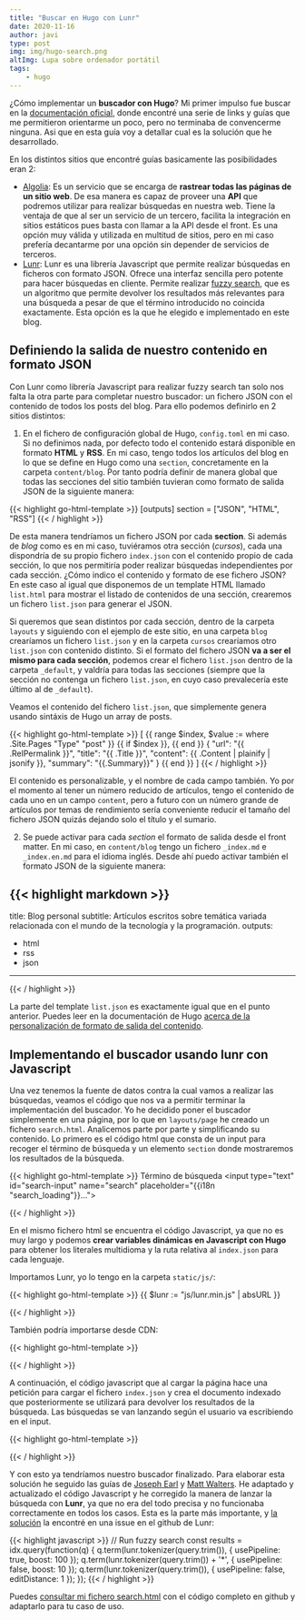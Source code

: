 ```yaml
---
title: "Buscar en Hugo con Lunr"
date: 2020-11-16
author: javi
type: post
img: img/hugo-search.png
altImg: Lupa sobre ordenador portátil
tags:
    - hugo
---
```


¿Cómo implementar un **buscador con Hugo**? Mi primer impulso fue buscar en la [documentación oficial][1], donde encontré una
serie de links y guías que me permitieron orientarme un poco, pero no terminaba de convencerme ninguna. Asi que en esta guía voy
a detallar cual es la solución que he desarrollado.

En los distintos sitios que encontré guías basicamente las posibilidades eran 2:

-   [Algolia][2]: Es un servicio que se encarga de **rastrear todas las páginas de un sitio web**. De esa manera es capaz de proveer
    una **API** que podremos utilizar para realizar búsquedas en nuestra web. Tiene la ventaja de que al ser un servicio de un tercero,
    facilita la integración en sitios estáticos pues basta con llamar a la API desde el front. Es una opción muy válida y utilizada
    en multitud de sitios, pero en mi caso prefería decantarme por una opción sin depender de servicios de terceros.
-   [Lunr][3]: Lunr es una librería Javascript que permite realizar búsquedas en ficheros con formato JSON. Ofrece una interfaz sencilla pero
    potente para hacer búsquedas en cliente. Permite realizar [fuzzy search][4], que es un algoritmo que permite devolver los resultados más
    relevantes para una búsqueda a pesar de que el término introducido no coincida exactamente. Esta opción es la que he elegido e
    implementado en este blog.

## Definiendo la salida de nuestro contenido en formato JSON

Con Lunr como librería Javascript para realizar fuzzy search tan solo nos falta la otra parte para completar nuestro
buscador: un fichero JSON con el contenido de todos los posts del blog. Para ello podemos definirlo en 2 sitios distintos:

1. En el fichero de configuración global de Hugo, `config.toml` en mi caso. Si no definimos nada, por defecto todo el contenido estará disponible
   en formato **HTML** y **RSS**. En mi caso, tengo todos los artículos del blog en lo que se define en Hugo como una `section`, concretamente en la carpeta
   `content/blog`. Por tanto podría definir de manera global que todas las secciones del sitio también tuvieran como formato de salida JSON de la
   siguiente manera:

{{< highlight go-html-template >}}
[outputs]
section = ["JSON", "HTML", "RSS"]
{{< / highlight >}}

De esta manera tendríamos un fichero JSON por cada **section**. Si además de _blog_ como es en mi caso, tuviéramos otra sección (_cursos_), cada una
dispondría de su propio fichero `index.json` con el contenido propio de cada sección, lo que nos permitiría poder realizar búsquedas independientes
por cada sección. ¿Cómo indico el contenido y formato de ese fichero JSON? En este caso al igual que disponemos de un template HTML llamado `list.html`
para mostrar el listado de contenidos de una sección, crearemos un fichero `list.json` para generar el JSON.

Si queremos que sean distintos por cada sección, dentro de la carpeta `layouts` y siguiendo con el ejemplo de este sitio, en una carpeta `blog`
crearíamos un fichero `list.json` y en la carpeta `cursos` crearíamos otro `list.json` con contenido distinto. Si el formato del fichero JSON
**va a ser el mismo para cada sección**, podemos crear el fichero `list.json` dentro de la carpeta `_default`, y valdría para todas las secciones
(siempre que la sección no contenga un fichero `list.json`, en cuyo caso prevalecería este último al de `_default`).

Veamos el contenido del fichero `list.json`, que simplemente genera usando sintáxis de Hugo un array de posts.

{{< highlight go-html-template >}}
[
{{ range $index, $value := where .Site.Pages "Type" "post" }}
{{ if $index }}, {{ end }}
{
"url": "{{ .RelPermalink }}",
"title": "{{ .Title }}",
"content": {{ .Content | plainify | jsonify }},
"summary": "{{.Summary}}"
}
{{ end }}
]
{{< / highlight >}}

El contenido es personalizable, y el nombre de cada campo también. Yo por el momento al tener un número reducido de artículos, tengo
el contenido de cada uno en un campo `content`, pero a futuro con un número grande de artículos por temas de rendimiento sería conveniente reducir
el tamaño del fichero JSON quizás dejando solo el título y el sumario.

2. Se puede activar para cada _section_ el formato de salida desde el front matter. En mi caso, en `content/blog` tengo un fichero `_index.md` e
   `_index.en.md` para el idioma inglés. Desde ahí puedo activar también el formato JSON de la siguiente manera:

{{< highlight markdown >}}
---
title: Blog personal
subtitle: Artículos escritos sobre temática variada relacionada con el mundo de la tecnología y la programación.
outputs:
- html
- rss
- json
---
{{< / highlight >}}

La parte del template `list.json` es exactamente igual que en el punto anterior. Puedes leer en la documentación de Hugo
[acerca de la personalización de formato de salida del contenido][5].

## Implementando el buscador usando lunr con Javascript

Una vez tenemos la fuente de datos contra la cual vamos a realizar las búsquedas, veamos el código que nos va a permitir
terminar la implementación del buscador. Yo he decidido poner el buscador simplemente en una página, por lo que en
`layouts/page` he creado un fichero `search.html`. Analicemos parte por parte y simplificando su contenido. Lo primero es el código html
que consta de un input para recoger el término de búsqueda y un elemento `section` donde mostraremos los resultados de la
búsqueda.

{{< highlight go-html-template >}}
<label for="search-input">Término de búsqueda</label>
<input type="text" id="search-input" name="search" placeholder="{{i18n "search_loading"}}...">

<section id="search-results"></section>
{{< / highlight >}}

En el mismo fichero html se encuentra el código Javascript, ya que no es muy largo y podemos **crear variables dinámicas en
Javascript con Hugo** para obtener los literales multidioma y la ruta relativa al `index.json` para cada lenguaje.

Importamos Lunr, yo lo tengo en la carpeta `static/js/`:

{{< highlight go-html-template >}}
{{ $lunr := "js/lunr.min.js" | absURL }}

<script src="{{ $lunr }}"></script>

{{< / highlight >}}

También podría importarse desde CDN:

{{< highlight go-html-template >}}

<script src="https://unpkg.com/lunr/lunr.js"></script>

{{< / highlight >}}

A continuación, el código javascript que al cargar la página hace una petición para cargar el fichero `index.json` y crea el
documento indexado que posteriormente se utilizará para devolver los resultados de la búsqueda. Las búsquedas se van lanzando
según el usuario va escribiendo en el input.

{{< highlight go-html-template >}}

<script type="text/javascript">
(function () {
  let idx;
  let documents = [];
  const URL_LIST_POSTS = '{{ "blog/index.json" | relLangURL }}';
  const searchInput = document.getElementById("search-input");
  const searchResults = document.getElementById("search-results");

  // Request and index documents
  fetch(URL_LIST_POSTS, {
    method: "get",
  })
    .then((res) => res.json())
    .then((res) => {
      // Create index document with lunr
      idx = lunr(function () {
        this.ref("url");
        this.field("title");
        this.field("content");
        this.field("summary");

        res.forEach(function (doc) {
          this.add(doc);
          documents[doc.url] = {
            title: doc.title,
            content: doc.content,
            summary: doc.summary,
          };
        }, this);
      });

      // Once data is loaded we can register handler
      registerSearchHandler();
    })
    .catch((err) => {
      console.log({ err });
      const errorMsg = '{{ i18n "search_error" }}';
      searchResults.innerHTML = `
        <div class="bg-red-100 border-l-4 border-red-500 text-red-700 p-4" role="alert">
          <p>${errorMsg}</p>
        </div>`;
    });

  ///////////////////////////////////////////////////////////

  function renderSearchResults(results) {
    const noResults = '{{ i18n "search_noCoincidence" }}';
    // If results are empty
    if (results.length === 0) {
      searchResults.innerHTML = `
        <div class="bg-blue-100 border-l-4 border-blue-500 text-blue-700 p-4" role="alert">
          <p>${noResults}</p>
        </div>
            `;
      return;
    }

    // Show max 10 results
    if (results.length > 9) {
      results = results.slice(0, 10);
    }

    // Reset search results
    searchResults.innerHTML = "";

    // Append results
    results.forEach((result) => {
      // Create result item
      let article = document.createElement("article");
      article.classList.add("mb-8");
      article.innerHTML = `
        <a href="${result.ref}" class="block group">
          <h2 class="article-title group-hover:text-green-500 pb-1">${documents[result.ref].title}</h2>
          <div class="text-gray-700 dark:text-gray-300"><p>${documents[result.ref].summary}</p></div>
        </a>`;
      searchResults.appendChild(article);
    });
  }

  function registerSearchHandler() {
    // Register on input event
    searchInput.oninput = function (event) {
      if (searchInput.value === "") {
        searchResults.innerHTML = "";
        return;
      }

      // Get input value
      const query = event.target.value;

      // Run fuzzy search
      const results = idx.query(function(q) {
        q.term(lunr.tokenizer(query.trim()), { usePipeline: true, boost: 100 });
        q.term(lunr.tokenizer(query.trim()) + '*', { usePipeline: false, boost: 10 });
        q.term(lunr.tokenizer(query.trim()), { usePipeline: false, editDistance: 1 });
      });

      // Render results
      renderSearchResults(results);
    };

    searchInput.placeholder = '{{ i18n "search_inputPlaceholder" }}';
  }
})();
</script>
{{< / highlight >}}

Y con esto ya tendríamos nuestro buscador finalizado. Para elaborar esta solución he seguido las guías
de [Joseph Earl][6] y [Matt Walters][7]. He adaptado y actualizado el código Javascript y he corregido la manera de lanzar la
búsqueda con **Lunr**, ya que no era del todo precisa y no funcionaba correctamente en todos los casos. Esta es la parte más
importante, y [la solución][8] la encontré en una issue en el github de Lunr:

{{< highlight javascript >}}
// Run fuzzy search
const results = idx.query(function(q) {
  q.term(lunr.tokenizer(query.trim()), { usePipeline: true, boost: 100 });
  q.term(lunr.tokenizer(query.trim()) + '*', { usePipeline: false, boost: 10 });
  q.term(lunr.tokenizer(query.trim()), { usePipeline: false, editDistance: 1 });
});
{{< / highlight >}}

Puedes [consultar mi fichero search.html][9] con el código completo en github y adaptarlo para tu caso de uso.

[1]: https://gohugo.io/tools/search/
[2]: https://www.algolia.com/
[3]: https://lunrjs.com/
[4]: https://en.wikipedia.org/wiki/Approximate_string_matching
[5]: https://gohugo.io/templates/output-formats/
[6]: https://www.josephearl.co.uk/post/static-sites-search-hugo/
[7]: https://www.mattwalters.net/posts/2018-03-28-hugo-and-lunr/
[8]: https://github.com/olivernn/lunr.js/issues/273
[9]: https://github.com/javifm86/hugo-site/blob/master/layouts/page/search.html

